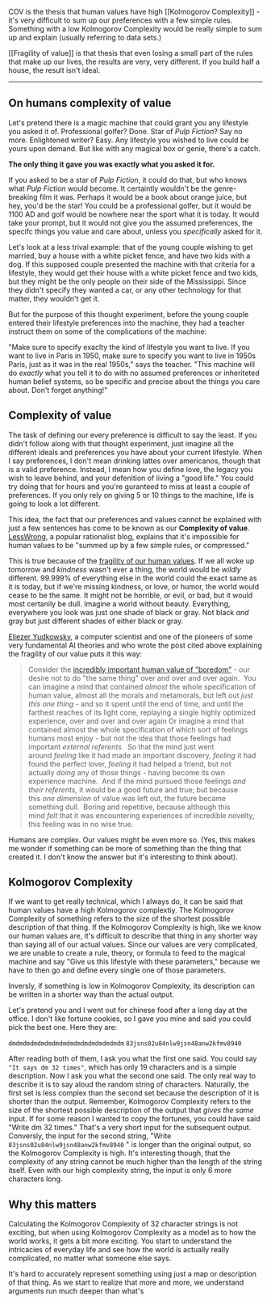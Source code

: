 COV is the thesis that human values have high [[Kolmogorov Complexity]] - it's very difficult to sum up our preferences with a few simple rules. Something with a low Kolmogorov Complexity would be really simple to sum up and explain (usually referring to data sets.)

[[Fragility of value]] is that thesis that even losing a small part of the rules that make up our lives, the results are very, very different. If you build half a house, the result isn't ideal.


---
## On humans complexity of value

Let's pretend there is a magic machine that could grant you any lifestyle you asked it of. Professional golfer? Done. Star of *Pulp Fiction*? Say no more. Enlightened writer? Easy. Any lifestyle you wished to live could be yours upon demand. But like with any magical box or genie, there's a catch.

**The only thing it gave you was exactly what you asked it for.**

If you asked to be a star of *Pulp Fiction*, it could do that, but who knows what *Pulp Fiction* would become. It certaintly wouldn't be the genre-breaking film it was. Perhaps it would be a book about orange juice, but hey, you'd be the star!
You could be a professional golfer, but it would be 1100 AD and golf would be nowhere near the sport what it is today. It would take your prompt, but it would not give you the assumed preferences, the specifc things you value and care about, unless you *specifically* asked for it.

Let's look at a less trival example: that of the young couple wishing to get married, buy a house with a white picket fence, and have two kids with a dog. If this supposed couple presented the machine with that criteria for a lifestyle, they would get their house with a white picket fence and two kids, but they might be the only people on their side of the Mississippi. Since they didn't specify they wanted a car, or any other technology for that matter, they wouldn't get it.

But for the purpose of this thought experiment, before the young couple entered their lifestyle preferences into the machine, they had a teacher instruct them on some of the complications of the machine:

"Make sure to specify exaclty the kind of lifestyle you want to live. If you want to live in Paris in 1950, make sure to specify you want to live in 1950s Paris, just as it was in the real 1950s," says the teacher. "This machine will do *exactly* what you tell it to do with no assumed preferences or inheriteted human belief systems, so be specific and precise about the things you care about. Don't forget anything!"

## Complexity of value
The task of defining our every preference is difficult to say the least. If you didn't follow along with that thought experiment, just imagine all the different ideals and preferences you have about your current lifestyle. When I say preferences, I don't mean drinking lattes over americanos, though that is a valid preference. Instead, I mean how you define love, the legacy you wish to leave behind, and your defenition of living a "good life." You could try doing that for hours and you're guranteed to miss at least a couple of preferences. If you only rely on giving 5 or 10 things to the machine, life is going to look a lot different.

This idea, the fact that our preferences and values cannot be explained with just a few sentences has come to be known as our **Complexity of value**. [LessWrong](https://www.lesswrong.com/tag/complexity-of-value), a popular rationalist blog, explains that it's impossible for human values to be "summed up by a few simple rules, or compressed."

This is true because of the [fragility of our human values](https://www.lesswrong.com/posts/GNnHHmm8EzePmKzPk/value-is-fragile). If we all woke up tomorrow and *kindness* wasn't ever a thing, the world would be *wildly* different. 99.999% of everything else in the world could the exact same as it is today, but if we're missing kindness, or love, or humor, the world would cease to be the same. It might not be horrible, or evil, or bad, but it would most certanily be dull. Imagine a world without beauty. Everything, everywhere you look was just one shade of black or gray. Not black *and* gray but just different shades of either black or gray.

[Eliezer Yudkowsky](https://en.wikipedia.org/wiki/Eliezer_Yudkowsky), a computer scientist and one of the pioneers of some very fundamental AI theories and who wrote the post cited above explaining the fragility of our value puts it this way:

> Consider the [incredibly important human value of "boredom"](https://www.lesswrong.com/lw/xr/in_praise_of_boredom/) - our desire not to do "the same thing" over and over and over again.  You can imagine a mind that contained _almost_ the whole specification of human value, almost all the morals and metamorals, but left out _just this one thing_ -
> and so it spent until the end of time, and until the farthest reaches of its light cone, replaying a single highly optimized experience, over and over and over again
> Or imagine a mind that contained almost the whole specification of which sort of feelings humans most enjoy - but not the idea that those feelings had important _external referents._  So that the mind just went around _feeling_ like it had made an important discovery, _feeling_ it had found the perfect lover, _feeling_ it had helped a friend, but not actually _doing_ any of those things - having become its own experience machine.  And if the mind pursued those feelings _and their referents,_ it would be a good future and true; but because this _one dimension_ of value was left out, the future became something dull.  Boring and repetitive, because although this mind _felt_ that it was encountering experiences of incredible novelty, this feeling was in no wise true.

Humans are complex. Our values might be even more so. (Yes, this makes me wonder if something can be more of something than the thing that created it. I don't know the answer but it's interesting to think about).

## Kolmogorov Complexity
If we want to get really technical, which I always do, it can be said that human values have a high Kolmogorov complextiy. The Kolmogorov Complexity of something refers to the size of the shortest possible description of that thing. If the Kolmogorov Complexity is high, like we know our human values are, it's difficult to describe that thing in any shorter way than saying all of our actual values. Since our values are very complicated, we are unable to create a rule, theory, or formula to feed to the magical machine and say "Give us this lifestyle with these parameters," because we have to then go and define every single one of those parameters.

Inversly, if something is low in Kolmogorov Complexity, its description can be written in a shorter way than the actual output.

Let's pretend you and I went out for chinese food after a long day at the office. I don't like fortune cookies, so I gave you mine and said you could pick the best one. Here they are:

`dmdmdmdmdmdmdmdmdmdmdmdmdmdmdmdm`
`83jsns02u84nlw9jsn48anw2kfmv8940`

After reading both of them, I ask you what the first one said. You could say 
`"It says dm 32 times"`, which has only 19 characters and is a simple description. Now I ask you what the second one said. The only real way to describe it is to say aloud the random string of characters. Naturally, the first set is less complex than the second set because the description of it is shorter than the output. Remember, Kolmogorov Complexity refers to the size of the shortest possible description of the output that *gives the same* input. If for some reason I wanted to copy the fortunes, you could have said "Write dm 32 times." That's a very short input for the subsequent output. Conversly, the input for the second string, "Write `83jsns02u84nlw9jsn48anw2kfmv8940` " is longer than the original output, so the Kolmogorov Complexity is high. It's interesting though, that the complexity of any string cannot be much higher than the length of the string itself. Even with our high complexity string, the input is only 6 more characters long.

## Why this matters
Calculating the Kolmogorov Complexity of 32 character strings is not exciting, but when using Kolmogorov Complexity as a model as to how the world works, it gets a bit more exciting. You start to understand the intricacies of everyday life and see how the world is actually really complicated, no matter what someone else says.

It's hard to accurately represent something using just a map or description of that thing. As we start to realize that more and more, we understand arguments run much deeper than what's 

